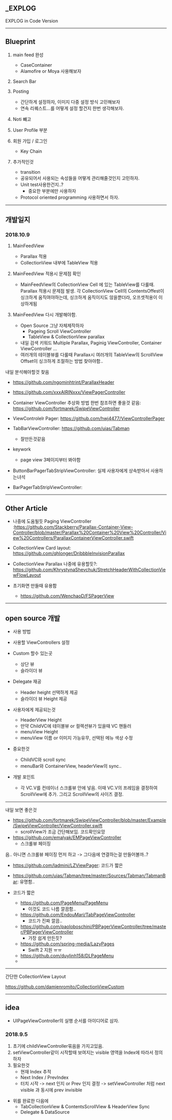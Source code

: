 ## _EXPLOG

EXPLOG in Code Version 

---

## Blueprint

1. main feed 완성 
	- CaseContainer 
	- Alamofire or Moya 사용해보자
2. Search Bar 
3. Posting 
	- 간단하게 설정하자, 이미지 다중 설정 방식 고민해보자
	- 연속 리퀘스트...를 어떻게 설정 할건지 한번 생각해보자.
4. Noti 뺴고
5. User Profile 부분
6. 회원 가입 / 로그인 
	- Key Chain

7. 추가적인것 
	- transition
	- 공유되어서 사용되는 속성들을 어떻게 관리해줄것인지 고민하자.
	- Unit test사용한건지..? 
		- 중요한 부분에만 사용하자
	- Protocol oriented programming 사용하면서 하자.

---

## 개발일지 

### 2018.10.9 

1. MainFeedView 
	- Parallax 적용
	- CollectionView 내부에 TableView 적용 

2. MainFeedView 적용시 문제점 확인
	- MainFeedView의 CollectionView Cell 에 있는 TableView를 다룰때. Parallax 적용시 문제점 발생. 각 CollectionView Cell의 ContentsOffest이 싱크하게 움직여야하는데, 싱크하게 움직이지도 않을뿐더라, 오프셋적용이 이상하게됨

3. MainFeedView 다시 개발해야함. 
	- Open Source 그냥 자체제작하자
		- Pageing Scroll ViewController 
		- TableView & CollectionView parallax 
	- 내일 검색 키워드 Multiple Parallax, Paginig ViewController, Container ViewController ...
	- 여러개의 테이블뷰를 다룰때 Parallax시 여러개의 TableView의 ScrollView Offset이 싱크하게 조절하는 방법 찾아야함..

내일 분석해야할것 찾음

- https://github.com/ngominhtrint/ParallaxHeader
- https://github.com/xxxAIRINxxx/ViewPagerController

- Container ViewController 추상화 방법 한번 참조하면 좋을것 같음: https://github.com/fortmarek/SwipeViewController
- ViewControlelr Pager: https://github.com/hwj4477/ViewControllerPager
- TabBarViewController: https://github.com/uias/Tabman
	- 잘만든것같음

- keywork
	- page view 3페이지부터 봐야함


- ButtonBarPagerTabStripViewController: 실제 사용자에게 상속받아서 사용하는녀석 
- BarPagerTabStripViewController:



----

## Other Article 

- 나중에 도움될듯 Paging ViewController :https://github.com/Stackberry/Parallax-Container-View-Controller/blob/master/Parallax%20Container%20View%20Controller/View%20Controllers/ParallaxContainerViewController.swift

- CollectionView Card layout: https://github.com/qhlonger/DribbbleInvisionParallax
- CollectionView Parallax 나중에 유용할듯?: https://github.com/KhrystynaShevchuk/StretchHeaderWithCollectionViewFlowLayout
- 초기화면 만들때 유용함
	- https://github.com/WenchaoD/FSPagerView

	
---


## open source 개발 


- 사용 방법 


- 사용할 ViewControllers 설정
- Custom 할수 있는곳 
	- 상단 뷰 
	- 슬라이더 뷰 
- Delegate 재공
	- Header height 선택하게 제공 
	- 슬라이더 뷰 Height 제공  


- 사용자에게 제공되는것 
	- HeaderView Height 
	- 만약 ChildVC에 테이블뷰 or 컬렉션뷰가 있을때 VC 핸들러 
	- menuView Height 
	- menuView 이름 or 이미지 가능유무, 선택된 메뉴 색상 수정 

- 중요한것 
	- ChildVC와 scroll sync 
	- menuBar와 ContainerView, headerView의 sync..

- 개발 포인트
	- 각 VC.V를 컨테이너 스크롤뷰 안에 넣음. 이때 VC.V의 프레임을 결정하여 ScrollView에 추가. 그리고 ScrollView의 사이즈 결정. 

	
---

내일 보면 좋은것 

- https://github.com/fortmarek/SwipeViewController/blob/master/Example/SwipeViewController/ViewController.swift 
	- scrollView가 조금 간단해보임. 코드확인요망
- https://github.com/emalyak/EMPageViewController
	- 스크롤뷰 페이징 

음.. 아니면 스크롤뷰 페이징 먼저 하고 -> 그다음에 연결하는걸 만들어볼까..? 

- https://github.com/ladmini/LZViewPager: 코드가 짧은
- https://github.com/uias/Tabman/tree/master/Sources/Tabman/TabmanBar: 유명함..

- 코드가 짧은 
	- https://github.com/PageMenu/PageMenu
		- 이것도 코드 나름 깔끔함..
	- https://github.com/EndouMari/TabPageViewController
		- 코드가 진짜 깔끔..
	- https://github.com/paoloboschini/PBPagerViewController/tree/master/PBPagerViewController
		- 가장 쉽게 만든듯?
	- https://github.com/spring-media/LazyPages
		- Swift 2 지원 ㅠㅠ 
	- https://github.com/duylinh158/DLPageMenu
	- 

---

간단한 CollectionView Layout 

https://github.com/damienromito/CollectionViewCustom


---

## idea 

- UIPageViewController의 실행 순서를 아이디어로 삼자. 

### 2018.9.5 

1. 초기에 childViewController묶음을 가지고있음. 
2. setViewController같이 시작할때 보여지는 visible 영역을 Index에 따라서 정의하자 
3. 필요한것 
	- 현재 Index 추적 
	- Next Index / PrevIndex 
	- 터치 시작 -> next 인지 or Prev 인지 결정 -> setViewController 처럼 next visible 과 동시에 prev invisible

- 위를 완료한 다음에
	- TabCollectionView & ContentsScrollView & HeaderView Sync 
	- Delegate & DataSource 
